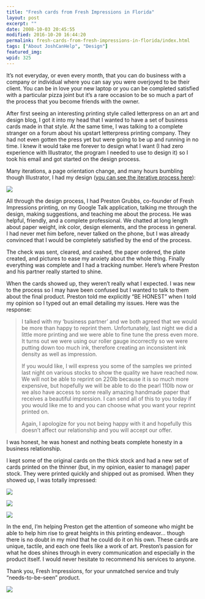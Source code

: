 ```yaml
---
title: "Fresh cards from Fresh Impressions in Florida"
layout: post
excerpt: ""
date: 2008-10-03 20:45:55
modified: 2016-10-20 16:44:20
permalink: fresh-cards-from-fresh-impressions-in-florida/index.html
tags: ["About JoshCanHelp", "Design"]
featured_img:
wpid: 325
---
```



It’s not everyday, or even every month, that you can do business with a company or individual where you can say you were overjoyed to be their client. You can be in love your new laptop or you can be completed satisfied with a particular pizza joint but it’s a rare occasion to be so much a part of the process that you become friends with the owner.

After first seeing an interesting printing style called letterpress on an art and design blog, I got it into my head that I wanted to have a set of business cards made in that style. At the same time, I was talking to a complete stranger on a forum about his upstart letterpress printing company. They had not even gotten the press yet but were going to be up and running in no time. I knew it would take me forever to design what I want (I had zero experience with Illustrator, the program I needed to use to design it) so I took his email and got started on the design process.

Many iterations, a page orientation change, and many hours bumbling though Illustrator, I had my design ([you can see the iterative process here](/new-new-business-card-design-the-process-feedback/)):

![](/_images/2008/10/lp_card_06_final.jpg)

All through the design process, I had Preston Grubbs, co-founder of Fresh Impressions printing, on my Google Talk application, talking me through the design, making suggestions, and teaching me about the process. He was helpful, friendly, and a complete professional. We chatted at long length about paper weight, ink color, design elements, and the process in general. I had never met him before, never talked on the phone, but I was already convinced that I would be completely satisfied by the end of the process.

The check was sent, cleared, and cashed, the paper ordered, the plate created, and pictures to ease my anxiety about the whole thing. Finally everything was complete and I had a tracking number. Here’s where Preston and his partner really started to shine.

When the cards showed up, they weren’t really what I expected. I was new to the process so I may have been confused but I wanted to talk to them about the final product. Preston told me explicitly “BE HONEST” when I told my opinion so I typed out an email detailing my issues. Here was the response:

> I talked with my ‘business partner’ and we both agreed that we would be more than happy to reprint them. Unfortunately, last night we did a little more printing and we were able to fine tune the press even more. It turns out we were using our roller gauge incorrectly so we were putting down too much ink, therefore creating an inconsistent ink density as well as impression.
>
> If you would like, I will express you some of the samples we printed last night on various stocks to show the quality we have reached now. We will not be able to reprint on 220lb because it is so much more expensive, but hopefully we will be able to do the pearl 110lb now or we also have access to some really amazing handmade paper that receives a beautiful impression. I can send all of this to you today if you would like me to and you can choose what you want your reprint printed on.
>
> Again, I apologize for you not being happy with it and hopefully this doesn’t affect our relationship and you will accept our offer.

I was honest, he was honest and nothing beats complete honesty in a business relationship.

I kept some of the original cards on the thick stock and had a new set of cards printed on the thinner (but, in my opinion, easier to manage) paper stock. They were printed quickly and shipped out as promised. When they showed up, I was totally impressed:

![](/_images/2008/10/new_cards_003.jpg)

![](/_images/2008/10/new_cards_004.jpg)

![](/_images/2008/10/new_cards_005.jpg)

In the end, I’m helping Preston get the attention of someone who might be able to help him rise to great heights in this printing endeavor… though there is no doubt in my mind that he could do it on his own. These cards are unique, tactile, and each one feels like a work of art. Preston’s passion for what he does shines through in every communication and especially in the product itself. I would never hesitate to recommend his services to anyone.

Thank you, Fresh Impressions, for your unmatched service and truly “needs-to-be-seen” product.

![](/_images/2008/10/new_cards_007.jpg)
